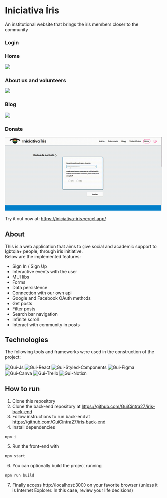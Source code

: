 # Iniciativa Íris

An institutional website that brings the iris members closer to the community 

### Login
### Home

<img src="./src/assets/GIFs/Home%20page.gif" />

### About us and volunteers

<img src="./src/assets/GIFs/About%20us%20and%20volunteers.gif" />

### Blog

<img src="./src/assets/GIFs/Blog.gif" /><br/>

### Donate

<img src="./src/assets/GIFs/Donate.gif" /><br/>

Try it out now at: https://iniciativa-iris.vercel.app/

## About

This is a web application that aims to give social and academic support to lgbtqia+ people, through iris initiative.\
Below are the implemented features:

-   Sign In / Sign Up
-   Interactive events with the user
-   MUI libs
-   Forms
-   Data persistence
-   Connection with our own api
-   Google and Facebook OAuth methods
-   Get posts
-   Filter posts
-   Search bar navigation
-   Infinite scroll
-   Interact with community in posts

## Technologies

The following tools and frameworks were used in the construction of the project: <br/>

<div style="display: inline_block"> 
        <img align="center" alt="Gui-Js" height="30" src="https://img.shields.io/badge/JavaScript-F7DF1E?style=for-the-badge&logo=JavaScript&logoColor=white">
        <img align="center" alt="Gui-React" height="30" src="https://img.shields.io/badge/React-20232A?style=for-the-badge&logo=react&logoColor=61DAFB">
        <img align="center" alt="Gui-Styled-Components" height="30" src="https://img.shields.io/badge/styled--components-DB7093?style=for-the-badge&logo=styled-components&logoColor=white">  
        <img align="center" alt="Gui-Figma" height="30" src="https://img.shields.io/badge/Figma-F24E1E?style=for-the-badge&logo=figma&logoColor=white">
        <img align="center" alt="Gui-Canva" height="30" src="https://img.shields.io/badge/Canva-%2300C4CC.svg?&style=for-the-badge&logo=Canva&logoColor=white">
        <img align="center" alt="Gui-Trello" height="30" src="https://img.shields.io/badge/Trello-0052CC?style=for-the-badge&logo=trello&logoColor=white">
        <img align="center" alt="Gui-Notion" height="30" src="https://img.shields.io/badge/Notion-000000?style=for-the-badge&logo=notion&logoColor=white">
</div>

## How to run

1. Clone this repository
2. Clone the back-end repository at https://github.com/GuiCintra27/iris-back-end
3. Follow instructions to run back-end at https://github.com/GuiCintra27/iris-back-end
4. Install dependencies
```bash
npm i
```
5. Run the front-end with
```bash
npm start
```
6. You can optionally build the project running
```bash
npm run build
```
7. Finally access http://localhost:3000 on your favorite browser (unless it is Internet Explorer. In this case, review your life decisions)
